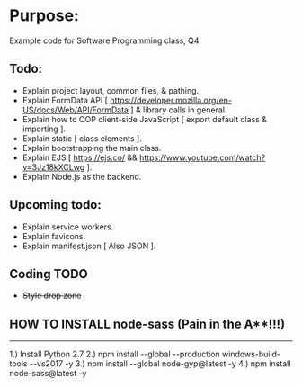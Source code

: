 # Purpose:
Example code for Software Programming class, Q4.

## Todo:
* Explain project layout, common files, & pathing.
* Explain  FormData API [ https://developer.mozilla.org/en-US/docs/Web/API/FormData ] & library calls in general.
* Explain how to OOP client-side JavaScript [ export default class & importing ].
* Explain static [ class elements ].
* Explain bootstrapping the main class.
* Explain EJS [ https://ejs.co/ &&  https://www.youtube.com/watch?v=3Jz18kXCLwg ].
* Explain Node.js as the backend.

## Upcoming todo:
* Explain service workers.
* Explain favicons.
* Explain manifest.json [ Also JSON ].


## Coding TODO
* ~~Style drop zone~~


## HOW TO INSTALL node-sass (Pain in the A**!!!)
-----------------------------------------------------------------------------
1.) Install Python 2.7
2.) npm install --global --production windows-build-tools --vs2017 -y
3.) npm install --global node-gyp@latest -y
4.) npm install node-sass@latest -y